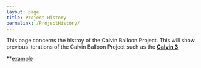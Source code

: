 ```yaml
---
layout: page
title: Project History
permalink: /ProjectHistory/
---
```


This page concerns the histroy of the Calvin Balloon Project. This will show previous iterations of the Calvin Balloon Project such as the **[Calvin 3](https://drive.google.com/drive/folders/0B3C7UDjcjcbKfmgwaTRzN3FSSlVJUlRrdU5CMG1Ja1NhV2pYZS1ESFhZcU5PRWlNMjNkQVk)**

**[example](https://www.dropbox.com/home/HAHA%20Entertainment%20Logo?preview=Just+For+Sports-4.ai)


